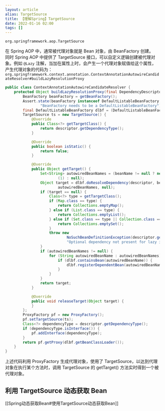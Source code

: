 ```yaml
---
layout: article  
alias: TargetSource
title: 【理解Spring】TargetSource
date: 2022-01-16 02:00
tags: []
---
```


`org.springframework.aop.TargetSource`

在 Spring AOP 中，通常被代理对象就是 Bean 对象，由 BeanFactory 创建。  
同时 Spring AOP 中提供了 TargetSource 接口，可以自定义逻辑创建被代理对象。例如 `@Lazy` 注解，当加在属性上时，会产生一个代理对象赋值给这个属性，产生代理对象的代码为：
`org.springframework.context.annotation.ContextAnnotationAutowireCandidateResolver#buildLazyResolutionProxy`
```java
public class ContextAnnotationAutowireCandidateResolver {
    protected Object buildLazyResolutionProxy(final DependencyDescriptor descriptor, final @Nullable String beanName) {
        BeanFactory beanFactory = getBeanFactory();
        Assert.state(beanFactory instanceof DefaultListableBeanFactory,
                "BeanFactory needs to be a DefaultListableBeanFactory");
        final DefaultListableBeanFactory dlbf = (DefaultListableBeanFactory) beanFactory;
        TargetSource ts = new TargetSource() {
            @Override
            public Class<?> getTargetClass() {
                return descriptor.getDependencyType();
            }

            @Override
            public boolean isStatic() {
                return false;
            }

            @Override
            public Object getTarget() {
                Set<String> autowiredBeanNames = (beanName != null ? new LinkedHashSet<>
                        (1) : null);
                Object target = dlbf.doResolveDependency(descriptor, beanName,
                        autowiredBeanNames, null);
                if (target == null) {
                    Class<?> type = getTargetClass();
                    if (Map.class == type) {
                        return Collections.emptyMap();
                    } else if (List.class == type) {
                        return Collections.emptyList();
                    } else if (Set.class == type || Collection.class == type) {
                        return Collections.emptySet();
                    }
                    throw new
                            NoSuchBeanDefinitionException(descriptor.getResolvableType(),
                            "Optional dependency not present for lazy injection point");
                }
                if (autowiredBeanNames != null) {
                    for (String autowiredBeanName : autowiredBeanNames) {
                        if (dlbf.containsBean(autowiredBeanName)) {
                            dlbf.registerDependentBean(autowiredBeanName, beanName);
                        }
                    }
                }
                return target;
            }

            @Override
            public void releaseTarget(Object target) {
            }
        };
        ProxyFactory pf = new ProxyFactory();
        pf.setTargetSource(ts);
        Class<?> dependencyType = descriptor.getDependencyType();
        if (dependencyType.isInterface()) {
            pf.addInterface(dependencyType);
        }
        return pf.getProxy(dlbf.getBeanClassLoader());
    }
}
```
上述代码利用 ProxyFactory 生成代理对象，使用了 TargetSource，以达到代理对象在执行某个方法时，调用 TargetSource 的 getTarget() 方法实时得到一个被代理对象。

## 利用 TargetSource 动态获取 Bean
[[Spring动态获取Bean#使用TargetSource动态获取Bean]]